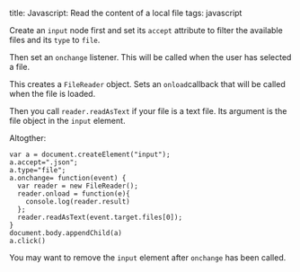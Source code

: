 title: Javascript: Read the content of a local file
tags: javascript

Create an `input` node first and set its `accept` attribute to filter the available files and its `type` to `file`.

Then set an `onchange` listener. This will be called when the user has selected a file. 

This creates a `FileReader` object.  Sets an `onload`callback that will be called when the file is loaded.

Then you call `reader.readAsText` if your file is a text file. Its argument is the file object in the `input` element.

Altogther:

```
var a = document.createElement("input"); 
a.accept=".json";
a.type="file"; 
a.onchange= function(event) {
  var reader = new FileReader();
  reader.onload = function(e){
    console.log(reader.result)
  };
  reader.readAsText(event.target.files[0]);
}
document.body.appendChild(a)
a.click()
```

You may want to remove the `input` element after `onchange` has been called.
